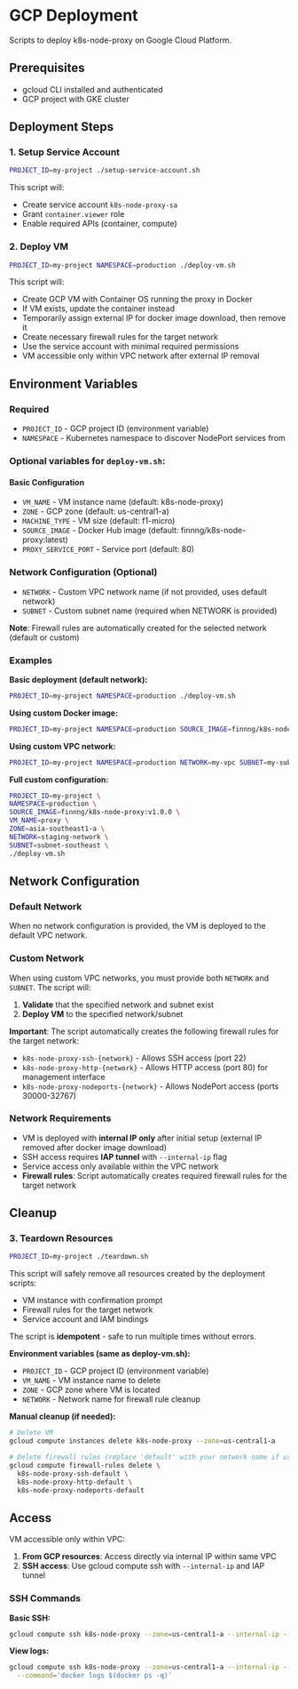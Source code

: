 # GCP Deployment

Scripts to deploy k8s-node-proxy on Google Cloud Platform.

## Prerequisites

- gcloud CLI installed and authenticated
- GCP project with GKE cluster

## Deployment Steps

### 1. Setup Service Account

```bash
PROJECT_ID=my-project ./setup-service-account.sh
```

This script will:
- Create service account `k8s-node-proxy-sa`
- Grant `container.viewer` role
- Enable required APIs (container, compute)

### 2. Deploy VM

```bash
PROJECT_ID=my-project NAMESPACE=production ./deploy-vm.sh
```

This script will:
- Create GCP VM with Container OS running the proxy in Docker
- If VM exists, update the container instead
- Temporarily assign external IP for docker image download, then remove it
- Create necessary firewall rules for the target network
- Use the service account with minimal required permissions
- VM accessible only within VPC network after external IP removal

## Environment Variables

### Required
- `PROJECT_ID` - GCP project ID (environment variable)
- `NAMESPACE` - Kubernetes namespace to discover NodePort services from

### Optional variables for `deploy-vm.sh`:

#### Basic Configuration
- `VM_NAME` - VM instance name (default: k8s-node-proxy)
- `ZONE` - GCP zone (default: us-central1-a)
- `MACHINE_TYPE` - VM size (default: f1-micro)
- `SOURCE_IMAGE` - Docker Hub image (default: finnng/k8s-node-proxy:latest)
- `PROXY_SERVICE_PORT` - Service port (default: 80)

### Network Configuration (Optional)
- `NETWORK` - Custom VPC network name (if not provided, uses default network)
- `SUBNET` - Custom subnet name (required when NETWORK is provided)

**Note**: Firewall rules are automatically created for the selected network (default or custom)

### Examples

**Basic deployment (default network):**
```bash
PROJECT_ID=my-project NAMESPACE=production ./deploy-vm.sh
```

**Using custom Docker image:**
```bash
PROJECT_ID=my-project NAMESPACE=production SOURCE_IMAGE=finnng/k8s-node-proxy:v1.0.0 ./deploy-vm.sh
```

**Using custom VPC network:**
```bash
PROJECT_ID=my-project NAMESPACE=production NETWORK=my-vpc SUBNET=my-subnet ./deploy-vm.sh
```

**Full custom configuration:**
```bash
PROJECT_ID=my-project \
NAMESPACE=production \
SOURCE_IMAGE=finnng/k8s-node-proxy:v1.0.0 \
VM_NAME=proxy \
ZONE=asia-southeast1-a \
NETWORK=staging-network \
SUBNET=subnet-southeast \
./deploy-vm.sh
```

## Network Configuration

### Default Network
When no network configuration is provided, the VM is deployed to the default VPC network.

### Custom Network
When using custom VPC networks, you must provide both `NETWORK` and `SUBNET`. The script will:

1. **Validate** that the specified network and subnet exist
2. **Deploy VM** to the specified network/subnet

**Important**: The script automatically creates the following firewall rules for the target network:
- `k8s-node-proxy-ssh-{network}` - Allows SSH access (port 22)
- `k8s-node-proxy-http-{network}` - Allows HTTP access (port 80) for management interface
- `k8s-node-proxy-nodeports-{network}` - Allows NodePort access (ports 30000-32767)

### Network Requirements
- VM is deployed with **internal IP only** after initial setup (external IP removed after docker image download)
- SSH access requires **IAP tunnel** with `--internal-ip` flag
- Service access only available within the VPC network
- **Firewall rules**: Script automatically creates required firewall rules for the target network

## Cleanup

### 3. Teardown Resources

```bash
PROJECT_ID=my-project ./teardown.sh
```

This script will safely remove all resources created by the deployment scripts:
- VM instance with confirmation prompt
- Firewall rules for the target network
- Service account and IAM bindings

The script is **idempotent** - safe to run multiple times without errors.

**Environment variables (same as deploy-vm.sh):**
- `PROJECT_ID` - GCP project ID (environment variable)
- `VM_NAME` - VM instance name to delete
- `ZONE` - GCP zone where VM is located
- `NETWORK` - Network name for firewall rule cleanup

**Manual cleanup (if needed):**
```bash
# Delete VM
gcloud compute instances delete k8s-node-proxy --zone=us-central1-a

# Delete firewall rules (replace 'default' with your network name if using custom network)
gcloud compute firewall-rules delete \
  k8s-node-proxy-ssh-default \
  k8s-node-proxy-http-default \
  k8s-node-proxy-nodeports-default
```

## Access

VM accessible only within VPC:

1. **From GCP resources**: Access directly via internal IP within same VPC
2. **SSH access**: Use gcloud compute ssh with `--internal-ip` and IAP tunnel

### SSH Commands

**Basic SSH:**
```bash
gcloud compute ssh k8s-node-proxy --zone=us-central1-a --internal-ip --tunnel-through-iap
```

**View logs:**
```bash
gcloud compute ssh k8s-node-proxy --zone=us-central1-a --internal-ip --tunnel-through-iap \
  --command='docker logs $(docker ps -q)'
```